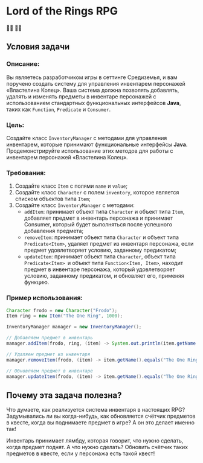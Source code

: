 # Lord of the Rings RPG
👩‍💻 🧠🧠

## Условия задачи
### Описание: 
Вы являетесь разработчиком игры в сеттинге Средиземья, и вам поручено создать систему для управления инвентарем персонажей 
«Властелина Колец». Ваша система должна позволять добавлять, удалять и изменять предметы в инвентаре персонажей с 
использованием стандартных функциональных интерфейсов **Java**, таких как `Function`, `Predicate` и `Consumer`.

### Цель: 
Создайте класс `InventoryManager` с методами для управления инвентарем, которые принимают функциональные интерфейсы **Java**. 
Продемонстрируйте использование этих методов для работы с инвентарем персонажей «Властелина Колец».

### Требования:
1. Создайте класс `Item` с полями `name` и `value`;
2. Создайте класс `Character` с полем `inventory`, которое является списком объектов типа `Item`;
3. Создайте класс `InventoryManager` с методами: 
   * `addItem`: принимает объект типа `Character` и объект типа `Item`, добавляет предмет в инвентарь персонажа и принимает Consumer, 
   который будет выполняться после успешного добавления предмета;
   * `removeItem`: принимает объект типа `Character` и объект типа `Predicate<Item>`, удаляет предмет из инвентаря персонажа, 
   если предмет удовлетворяет условию, заданному предикатом;
   * `updateItem`: принимает объект типа `Character`, объект типа `Predicate<Item> `и объект типа `Function<Item, Item>`, 
   находит предмет в инвентаре персонажа, который удовлетворяет условию, заданному предикатом, и обновляет его, применяя функцию.

### Пример использования:

```java
Character frodo = new Character("Frodo");
Item ring = new Item("The One Ring", 1000);

InventoryManager manager = new InventoryManager();

// Добавляем предмет в инвентарь
manager.addItem(frodo, ring, (item) -> System.out.println(item.getName() + " was added to the inventory."));

// Удаляем предмет из инвентаря
manager.removeItem(frodo, (item) -> item.getName().equals("The One Ring"));

// Обновляем предмет в инвентаре
manager.updateItem(frodo, (item) -> item.getName().equals("The One Ring"), (item) -> new Item(item.getName(), item.getValue() * 2));
```

## Почему эта задача полезна?
Что думаете, как реализуется система инвентаря в настоящих RPG? Задумывались ли вы когда-нибудь, как обновляется 
счётчик предметов в квесте, когда вы поднимаете предмет в игре? А он это делает именно так!

Инвентарь принимает лямбду, которая говорит, что нужно сделать, когда предмет поднят. А что нужно сделать? 
Обновить счётчик таких предметов в квесте, если у персонажа есть такой квест!